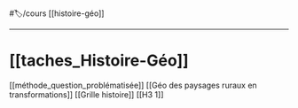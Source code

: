 #🏷️/cours [[histoire-géo]]
___
# [[taches_Histoire-Géo]]
[[méthode_question_problématisée]]
[[Géo des paysages ruraux en transformations]]
[[Grille histoire]]
[[H3 1]]